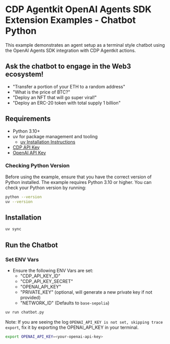# CDP Agentkit OpenAI Agents SDK Extension Examples - Chatbot Python

This example demonstrates an agent setup as a terminal style chatbot using the OpenAI Agents SDK integration with CDP Agentkit actions.

## Ask the chatbot to engage in the Web3 ecosystem!
- "Transfer a portion of your ETH to a random address"
- "What is the price of BTC?"
- "Deploy an NFT that will go super viral!"
- "Deploy an ERC-20 token with total supply 1 billion"

## Requirements
- Python 3.10+
- uv for package management and tooling
  - [uv Installation Instructions](https://github.com/astral-sh/uv?tab=readme-ov-file#installation)
- [CDP API Key](https://portal.cdp.coinbase.com/access/api)
- [OpenAI API Key](https://platform.openai.com/docs/quickstart#create-and-export-an-api-key)

### Checking Python Version
Before using the example, ensure that you have the correct version of Python installed. The example requires Python 3.10 or higher. You can check your Python version by running:

```bash
python --version
uv --version
```

## Installation
```bash
uv sync
```

## Run the Chatbot

### Set ENV Vars
- Ensure the following ENV Vars are set:
  - "CDP_API_KEY_ID"
  - "CDP_API_KEY_SECRET"
  - "OPENAI_API_KEY"
  - "PRIVATE_KEY" (optional, will generate a new private key if not provided)
  - "NETWORK_ID" (Defaults to `base-sepolia`)

```bash
uv run chatbot.py
``` 

Note: If you are seeing the log `OPENAI_API_KEY is not set, skipping trace export`, fix it by exporting the OPENAI_API_KEY in your terminal.

```sh
export OPENAI_API_KEY=<your-openai-api-key>
```
